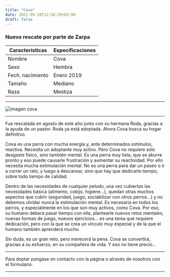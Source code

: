 ```yaml
---
title: "Cova"
date: 2021-09-28T12:58:29+02:00
draft: false
---
```


### Nuevo rescate por parte de Zarpa


|Características|Especificaciones|
|--|--|
|Nombre|Cova|
|Sexo|Hembra|
|Fech. nacimiento|Enero 2019|
|Tamaño|Mediano|
|Raza|Mestiza|

 -------------------------

 ![imagen cova](/img/cova.jpg)

  -------------------------

Fue rescatada en agosto de este año junto con su hermana Roda, gracias a la ayuda de un pastor. Roda ya está adoptada. Ahora Cova busca su hogar definitivo.

Cova es una perra con mucha energía y, ante determinados estímulos, reactiva. Necesita un adoptante muy activo. Pero Cova no requiere solo desgaste físico, sino también mental. Es una perra muy lista, que se aburre pronto y eso puede causarle frustración y aumentar su reactividad. Por ello necesita mucha estimulación mental. No es una perra para dar un paseo o ir a correr un rato, y luego a descansar, sino que hay que dedicarle tiempo, sobre todo tiempo de calidad.

Dentro de las necesidades de cualquier peludo, una vez cubiertas las necesidades básica (alimento, cobijo, higiene…), quedan otras muchos aspectos que cubrir (seguridad, juego, sociabilizar con otros perros…) y no debemos olvidar nunca la estimulación mental. Es necesaria en todos los perros, y especialmente en los que son muy activos, como Cova. Por eso, su humano deberá pasar tiempo con ella, plantearle nuevos retos mentales, nuevas formas de juego, nuevos ejercicios… es una tarea que requiere dedicación, pero con la que se crea un vínculo muy especial y de la que el humano también aprenderá mucho.

Sin duda, es un gran reto, pero merecerá la pena. Cova se convertirá, gracias a su esfuerzo, en su compañera de vida. Y eso no tiene precio…

 -------------------------

Para doptar pongase en contacto con la página o através de nosotros con el formulario.

 -------------------------